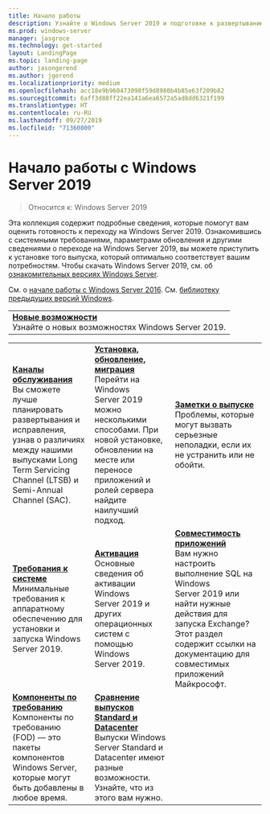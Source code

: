 ```yaml
---
title: Начало работы
description: Узнайте о Windows Server 2019 и подготовке к развертыванию, обновлению или миграции.
ms.prod: windows-server
manager: jasgroce
ms.technology: get-started
layout: LandingPage
ms.topic: landing-page
author: jasongerend
ms.author: jgerend
ms.localizationpriority: medium
ms.openlocfilehash: acc18e9b960473098f59d8980b4b85e63f209b82
ms.sourcegitcommit: 6aff3d88ff22ea141a6ea6572a5ad8dd6321f199
ms.translationtype: HT
ms.contentlocale: ru-RU
ms.lasthandoff: 09/27/2019
ms.locfileid: "71360800"
---
```

# <a name="get-started-with-windows-server-2019"></a>Начало работы с Windows Server 2019

> Относится к: Windows Server 2019

Эта коллекция содержит подробные сведения, которые помогут вам оценить готовность к переходу на Windows Server 2019. Ознакомившись с системными требованиями, параметрами обновления и другими сведениями о переходе на Windows Server 2019, вы можете приступить к установке того выпуска, который оптимально соответствует вашим потребностям. Чтобы скачать Windows Server 2019, см. об [ознакомительных версиях Windows Server](https://www.microsoft.com/evalcenter/evaluate-windows-server-2019).

См. о [начале работы с Windows Server 2016](../get-started/server-basics.md). См. [библиотеку предыдущих версий Windows](https://docs.microsoft.com/previous-versions/windows/).

|       | 
|   -   | 
| [**Новые возможности**](whats-new-19.md)<br>Узнайте о новых возможностях Windows Server 2019. |

|       |        |        |
|   -   |   -    |   -    |
| [**Каналы обслуживания**](servicing-channels-19.md) <br>Вы сможете лучше планировать развертывания и исправления, узнав о различиях между нашими выпусками Long Term Servicing Channel (LTSB) и Semi-Annual Channel (SAC). | [**Установка, обновление, миграция**](install-upgrade-migrate-19.md) <br>Перейти на Windows Server 2019 можно несколькими способами. При новой установке, обновлении на месте или переносе приложений и ролей сервера найдите наилучший подход. | [**Заметки о выпуске**](rel-notes-19.md) <br>Проблемы, которые могут вызвать серьезные неполадки, если их не устранить или не обойти.   |
| [**Требования к системе**](sys-reqs-19.md) <br>Минимальные требования к аппаратному обеспечению для установки и запуска Windows Server 2019. | [**Активация**](activation-19.md) <br>Основные сведения об активации Windows Server 2019 и других операционных систем с помощью Windows Server 2019.  | [**Совместимость приложений**](app-compat-19.md)<br>Вам нужно настроить выполнение SQL на Windows Server 2019 или найти нужные действия для запуска Exchange? Этот раздел содержит ссылки на документацию для совместимых приложений Майкрософт. |
| [**Компоненты по требованию**](install-fod-19.md)<br>Компоненты по требованию (FOD) — это пакеты компонентов Windows Server, которые могут быть добавлены в любое время. |  [**Сравнение выпусков Standard и Datacenter**](editions-comparison-19.md)<br>Выпуски Windows Server Standard и Datacenter имеют разные возможности. Узнайте, что из этого вам нужно. |
